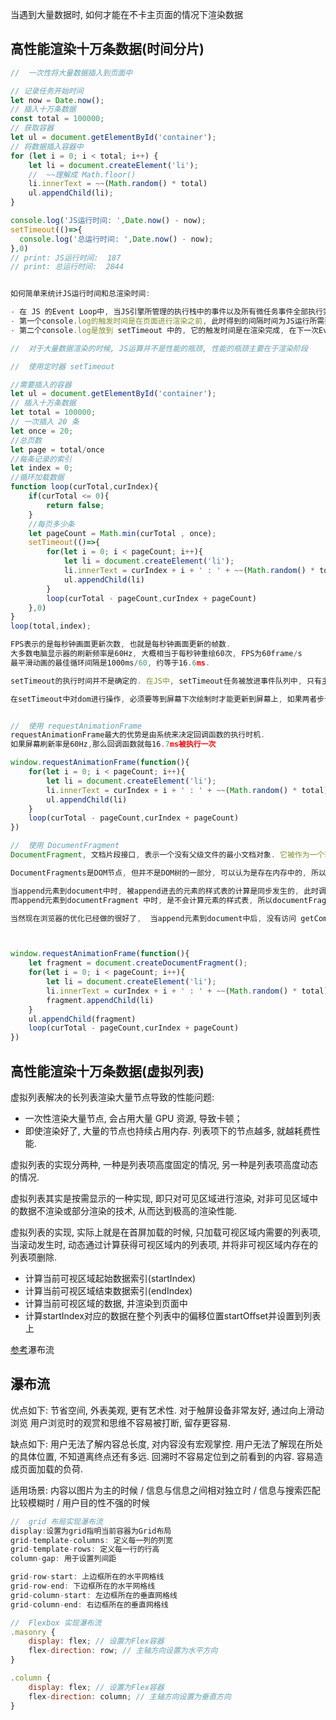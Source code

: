 
当遇到大量数据时, 如何才能在不卡主页面的情况下渲染数据

## 高性能渲染十万条数据(时间分片)

```js
//  一次性将大量数据插入到页面中

// 记录任务开始时间
let now = Date.now();
// 插入十万条数据
const total = 100000;
// 获取容器
let ul = document.getElementById('container');
// 将数据插入容器中
for (let i = 0; i < total; i++) {
    let li = document.createElement('li');
    //  ~~理解成 Math.floor()
    li.innerText = ~~(Math.random() * total)
    ul.appendChild(li);
}

console.log('JS运行时间: ',Date.now() - now);
setTimeout(()=>{
  console.log('总运行时间: ',Date.now() - now);
},0)
// print: JS运行时间:  187
// print: 总运行时间:  2844


如何简单来统计JS运行时间和总渲染时间: 

- 在 JS 的Event Loop中, 当JS引擎所管理的执行栈中的事件以及所有微任务事件全部执行完后, 才会触发 *渲染线程* 对页面进行渲染
- 第一个console.log的触发时间是在页面进行渲染之前, 此时得到的间隔时间为JS运行所需要的时间
- 第二个console.log是放到 setTimeout 中的, 它的触发时间是在渲染完成, 在下一次Event Loop中执行的

//  对于大量数据渲染的时候, JS运算并不是性能的瓶颈, 性能的瓶颈主要在于渲染阶段

//  使用定时器 setTimeout

//需要插入的容器
let ul = document.getElementById('container');
// 插入十万条数据
let total = 100000;
// 一次插入 20 条
let once = 20;
//总页数
let page = total/once
//每条记录的索引
let index = 0;
//循环加载数据
function loop(curTotal,curIndex){
    if(curTotal <= 0){
        return false;
    }
    //每页多少条
    let pageCount = Math.min(curTotal , once);
    setTimeout(()=>{
        for(let i = 0; i < pageCount; i++){
            let li = document.createElement('li');
            li.innerText = curIndex + i + ' : ' + ~~(Math.random() * total)
            ul.appendChild(li)
        }
        loop(curTotal - pageCount,curIndex + pageCount)
    },0)
}
loop(total,index);

FPS表示的是每秒钟画面更新次数, 也就是每秒钟画面更新的帧数. 
大多数电脑显示器的刷新频率是60Hz, 大概相当于每秒钟重绘60次, FPS为60frame/s
最平滑动画的最佳循环间隔是1000ms/60, 约等于16.6ms. 

setTimeout的执行时间并不是确定的. 在JS中, setTimeout任务被放进事件队列中, 只有主线程执行完才会去检查事件队列中的任务是否需要执行, 因此setTimeout的实际执行时间可能会比其设定的时间晚一些. 

在setTimeout中对dom进行操作, 必须要等到屏幕下次绘制时才能更新到屏幕上, 如果两者步调不一致, 就可能导致中间某一帧的操作被跨越过去, 而直接更新下一帧的元素, 从而导致丢帧现象. 


//  使用 requestAnimationFrame
requestAnimationFrame最大的优势是由系统来决定回调函数的执行时机. 
如果屏幕刷新率是60Hz,那么回调函数就每16.7ms被执行一次

window.requestAnimationFrame(function(){
    for(let i = 0; i < pageCount; i++){
        let li = document.createElement('li');
        li.innerText = curIndex + i + ' : ' + ~~(Math.random() * total)
        ul.appendChild(li)
    }
    loop(curTotal - pageCount,curIndex + pageCount)
})

//  使用 DocumentFragment
DocumentFragment, 文档片段接口, 表示一个没有父级文件的最小文档对象. 它被作为一个轻量版的Document使用, 用于存储已排好版的或尚未打理好格式的XML片段. 最大的区别是因为DocumentFragment不是真实DOM树的一部分, 它的变化不会触发DOM树的(重新渲染) , 且不会导致性能等问题. 

DocumentFragments是DOM节点, 但并不是DOM树的一部分, 可以认为是存在内存中的, 所以将子元素插入到文档片段时不会引起页面回流. 

当append元素到document中时, 被append进去的元素的样式表的计算是同步发生的, 此时调用 getComputedStyle 可以得到样式的计算值. 
而append元素到documentFragment 中时, 是不会计算元素的样式表, 所以documentFragment 性能更优

当然现在浏览器的优化已经做的很好了,  当append元素到document中后, 没有访问 getComputedStyle 之类的方法时, 现代浏览器也可以把样式表的计算推迟到脚本执行之后. 



window.requestAnimationFrame(function(){
    let fragment = document.createDocumentFragment();
    for(let i = 0; i < pageCount; i++){
        let li = document.createElement('li');
        li.innerText = curIndex + i + ' : ' + ~~(Math.random() * total)
        fragment.appendChild(li)
    }
    ul.appendChild(fragment)
    loop(curTotal - pageCount,curIndex + pageCount)
})

```



## 高性能渲染十万条数据(虚拟列表)

虚拟列表解决的长列表渲染大量节点导致的性能问题: 
- 一次性渲染大量节点, 会占用大量 GPU 资源, 导致卡顿；
- 即使渲染好了, 大量的节点也持续占用内存. 列表项下的节点越多, 就越耗费性能. 

虚拟列表的实现分两种, 一种是列表项高度固定的情况, 另一种是列表项高度动态的情况. 

虚拟列表其实是按需显示的一种实现, 即只对可见区域进行渲染, 对非可见区域中的数据不渲染或部分渲染的技术, 从而达到极高的渲染性能. 

虚拟列表的实现, 实际上就是在首屏加载的时候, 只加载可视区域内需要的列表项, 当滚动发生时, 动态通过计算获得可视区域内的列表项, 并将非可视区域内存在的列表项删除. 

- 计算当前可视区域起始数据索引(startIndex)
- 计算当前可视区域结束数据索引(endIndex)
- 计算当前可视区域的数据, 并渲染到页面中
- 计算startIndex对应的数据在整个列表中的偏移位置startOffset并设置到列表上

[参考](https://juejin.cn/post/6844903982742110216)瀑布流

## 瀑布流

优点如下: 
节省空间, 外表美观, 更有艺术性. 
对于触屏设备非常友好, 通过向上滑动浏览
用户浏览时的观赏和思维不容易被打断, 留存更容易. 

缺点如下: 
用户无法了解内容总长度, 对内容没有宏观掌控. 
用户无法了解现在所处的具体位置, 不知道离终点还有多远. 
回溯时不容易定位到之前看到的内容. 
容易造成页面加载的负荷. 

适用场景: 
内容以图片为主的时候 / 信息与信息之间相对独立时 / 信息与搜索匹配比较模糊时 / 用户目的性不强的时候

```js
//  grid 布局实现瀑布流
display:设置为grid指明当前容器为Grid布局
grid-template-columns: 定义每一列的列宽
grid-template-rows: 定义每一行的行高
column-gap: 用于设置列间距

grid-row-start: 上边框所在的水平网格线
grid-row-end: 下边框所在的水平网格线
grid-column-start: 左边框所在的垂直网格线
grid-column-end: 右边框所在的垂直网格线

//  Flexbox 实现瀑布流
.masonry {
    display: flex; // 设置为Flex容器
    flex-direction: row; // 主轴方向设置为水平方向
}

.column {
    display: flex; // 设置为Flex容器
    flex-direction: column; // 主轴方向设置为垂直方向
}

```
